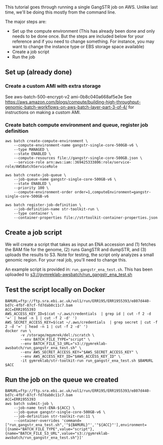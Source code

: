 This tutorial goes through running a single GangSTR job on AWS. Unlike last time, we'll be doing this mostly from the command line.

The major steps are:
* Set up the compute environment (This has already been done and only needs to be done once. But the steps are included below for your reference and if you need to change something. For instance, you may want to change the instance type or EBS storage space available)
* Create a job script
* Run the job

## Set up (already done)

### Create a custom AMI with extra storage
See aws-batch-500-encrypt-v2 ami-0b8c040a668af5e3e
See https://aws.amazon.com/blogs/compute/building-high-throughput-genomic-batch-workflows-on-aws-batch-layer-part-3-of-4/ for instructions on making a custom AMI.

### Create batch compute environment and queue, register job definition
```
aws batch create-compute-environment \
    --compute-environment-name gangstr-single-core-500GB-v6 \
    --type MANAGED \
    --state ENABLED \
    --compute-resources file://gangstr-single-core-500GB.json \
    --service-role arn:aws:iam::369425333806:role/service-role/AWSBatchServiceRole
```

```
aws batch create-job-queue \
    --job-queue-name gangstr-single-core-500GB-v6 \
    --state ENABLED \
    --priority 100 \
    --compute-environment-order order=1,computeEnvironment=gangstr-single-core-500GB-v6
```

```
aws batch register-job-definition \
    --job-definition-name str-toolkit-run \
    --type container \
    --container-properties file://strtoolkit-container-properties.json
```

## Create a job script

We will create a script that takes as input an ENA accession and (1) fetches the BAM file for the genome, (2) runs GangSTR and dumpSTR, and (3) uploads the results to S3. Note for testing, the script only analyzes a small genomic region. For your real job, you'll need to change this.

An example script is provided in: `run_gangstr_ena_test.sh`. This has been uploaded to [s3://gymreklab-awsbatch/run_gangstr_ena_test.sh](s3://gymreklab-awsbatch/run_gangstr_ena_test.sh)

## Test the script locally on Docker

```
BAMURL=ftp://ftp.sra.ebi.ac.uk/vol1/run/ERR195/ERR1955393/e807d440-bd7c-4fbf-87cf-fd7dab0c11c7.bam 
ACC=ERR1955393
AWS_ACCESS_KEY_ID=$(cat ~/.aws/credentials  | grep id | cut -f 2 -d '=' | head -n 1 | cut -f 2 -d' ')
AWS_SECRET_ACCESS_KEY=$(cat ~/.aws/credentials  | grep secret | cut -f 2 -d '=' | head -n 1 | cut -f 2 -d' ')
docker run \
       -v /storage/mgymrek/del:/scratch \
       --env BATCH_FILE_TYPE="script" \
       --env BATCH_FILE_S3_URL="s3://gymreklab-awsbatch/run_gangstr_ena_test.sh" \
       --env AWS_SECRET_ACCESS_KEY="$AWS_SECRET_ACCESS_KEY" \
       --env AWS_ACCESS_KEY_ID="$AWS_ACCESS_KEY_ID" \
       -it gymreklab/str-toolkit-run run_gangstr_ena_test.sh $BAMURL $ACC
```

## Run the job on the queue we created

```
BAMURL=ftp://ftp.sra.ebi.ac.uk/vol1/run/ERR195/ERR1955393/e807d440-bd7c-4fbf-87cf-fd7dab0c11c7.bam 
ACC=ERR1955393
aws batch submit-job \
    --job-name test-ENA-${ACC} \
    --job-queue gangstr-single-core-500GB-v6 \
    --job-definition str-toolkit-run:11 \
    --container-overrides 'command=["run_gangstr_ena_test.sh",'"${BAMURL}"','"${ACC}"'],environment=[{name="BATCH_FILE_TYPE",value="script"},{name="BATCH_FILE_S3_URL",value="s3://gymreklab-awsbatch/run_gangstr_ena_test.sh"}]'

```
